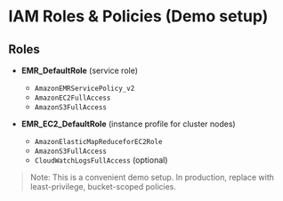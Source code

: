 # IAM Roles & Policies (Demo setup)

## Roles
- **EMR_DefaultRole** (service role)
  - `AmazonEMRServicePolicy_v2`
  - `AmazonEC2FullAccess`
  - `AmazonS3FullAccess`

- **EMR_EC2_DefaultRole** (instance profile for cluster nodes)
  - `AmazonElasticMapReduceforEC2Role`
  - `AmazonS3FullAccess`
  - `CloudWatchLogsFullAccess` (optional)

> Note: This is a convenient demo setup. In production, replace with least-privilege, bucket-scoped policies.
